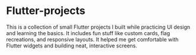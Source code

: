 # Flutter-projects
This is a collection of small Flutter projects I built while practicing UI design and learning the basics. It includes fun stuff like custom cards, flag recreations, and responsive layouts. It helped me get comfortable with Flutter widgets and building neat, interactive screens.
